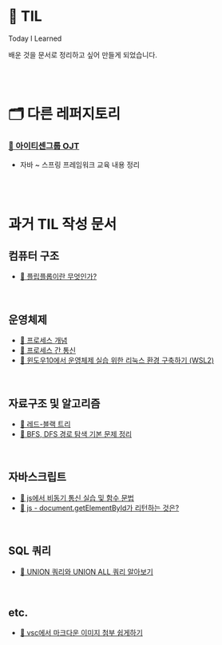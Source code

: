 # 📁 TIL
Today I Learned <br>

배운 것을 문서로 정리하고 싶어 만들게 되었습니다.


<br><br>

# 🗂 다른 레퍼지토리

### [📁 아이티센그룹 OJT](https://github.com/ino5/itcen-ojt)

- 자바 ~ 스프링 프레임워크 교육 내용 정리

<br><br>






# 과거 TIL 작성 문서



## 컴퓨터 구조

- [📒 플립플롭이란 무엇인가?](./md/flip-flop.md)


<br>

## 운영체제

- [📒 프로세스 개념](./md/process.md)
- [📒 프로세스 간 통신](./md/ipc.md)
- [📒 윈도우10에서 운영체제 실습 위한 리눅스 환경 구축하기 (WSL2)](./md/linux-for-windows.md)

<br>

## 자료구조 및 알고리즘

- [📒 레드-블랙 트리](./md/red-black-tree.md)
- [📒 BFS, DFS 경로 탐색 기본 문제 정리](./md/java-algorithm-bfs-dfs.md)

<br>

## 자바스크립트

- [📒 js에서 비동기 통신 실습 및 함수 문법](./md/bucheon-js-ajax-function.md)
- [📒 js - document.getElementById가 리턴하는 것은?](./md/js-document-getelementbyid.md)

<br>

## SQL 쿼리

- [📒 UNION 쿼리와 UNION ALL 쿼리 알아보기](./md/union-query.md)

<br>

## etc.

- [📒 vsc에서 마크다운 이미지 첨부 쉽게하기](./md/vsc-markdown.md)
